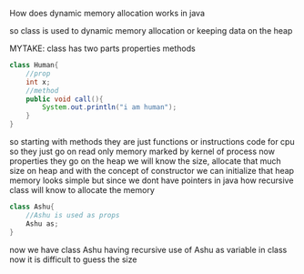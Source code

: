 How does dynamic memory allocation works in java

so class is used to dynamic memory allocation or keeping data on the heap

MYTAKE:
class has two parts
properties
methods
```java
class Human{
    //prop
    int x;
    //method
    public void call(){
        System.out.println("i am human");
    }
}
```
so starting with methods
they are just functions or instructions code for cpu
so they just go on read only memory marked by kernel of process
now properties
they go on the heap we will know the size, allocate that much size on heap and with the concept of constructor we can initialize that heap memory
looks simple but since we dont have pointers in java how recursive class will know to allocate the memory
```java
class Ashu{
    //Ashu is used as props
    Ashu as;
}
```
now we have class Ashu having recursive use of Ashu as variable in class now it is difficult to guess the size 
